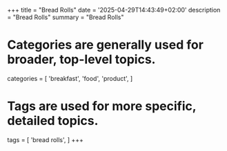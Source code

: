 +++
title = "Bread Rolls"
date = '2025-04-29T14:43:49+02:00'
description = "Bread Rolls"
summary = "Bread Rolls"
# Categories are generally used for broader, top-level topics.
categories = [
 'breakfast',
 'food',
 'product',
]
# Tags are used for more specific, detailed topics.
tags = [
 'bread rolls',
]
+++

